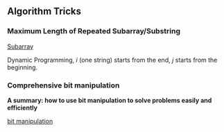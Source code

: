 ## Algorithm Tricks

### Maximum Length of Repeated Subarray/Substring
[Subarray](https://github.com/ehsanclick/leetcode/tree/master/718)

Dynamic Programming, _i_ (one string) starts from the end, _j_ starts from the beginning.

### Comprehensive bit manipulation

**A summary: how to use bit manipulation to solve problems easily and efficiently**

[bit manipulation](https://leetcode.com/problems/sum-of-two-integers/discuss/84278/A-summary:-how-to-use-bit-manipulation-to-solve-problems-easily-and-efficiently)


